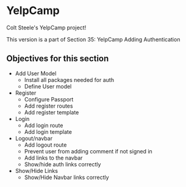 # YelpCamp
Colt Steele's YelpCamp project!

This version is a part of Section 35: YelpCamp Adding Authentication

## Objectives for this section
- Add User Model
    - Install all packages needed for auth
    - Define User model
- Register
    - Configure Passport
    - Add register routes
    - Add register template
- Login 
    - Add login route
    - Add login template
- Logout/navbar
    - Add logout route
    - Prevent user from adding comment if not signed in 
    - Add links to the navbar
    - Show/hide auth links correctly
- Show/Hide Links
    - Show/Hide Navbar links correctly